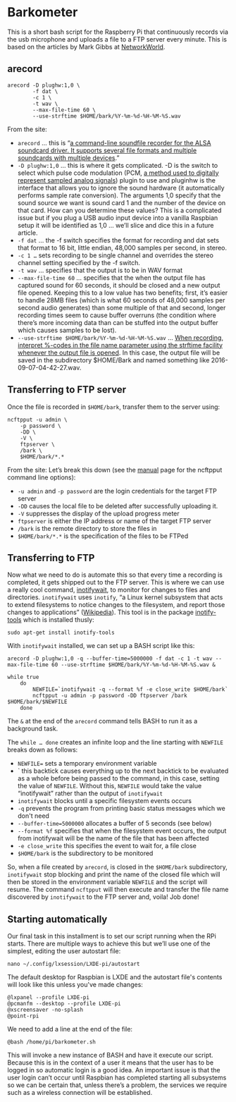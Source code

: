 # Barkometer

This is a short bash script for the Raspberry Pi that continuously records via the usb microphone and uploads a file to a FTP server every minute. This is based on the articles by Mark Gibbs at [NetworkWorld](https://www.networkworld.com/article/3112878/internet-of-things/building-a-raspberry-pi-powered-barkometer-part-1.html).

## arecord
```
arecord -D plughw:1,0 \
        -f dat \
        -c 1 \
        -t wav \ 
        --max-file-time 60 \
        --use-strftime $HOME/bark/%Y-%m-%d-%H-%M-%S.wav
```

From the site:
* `arecord` … this is “[a command-line soundfile recorder for the ALSA soundcard driver. It supports several file formats and multiple soundcards with multiple devices](http://linux.die.net/man/1/arecord).” 
* `-D plughw:1,0` … this is where it gets complicated. -D is the switch to select which pulse code modulation (PCM, [a method used to digitally represent sampled analog signals](https://en.wikipedia.org/wiki/Pulse-code_modulation)) plugin to use and pluginhw is the interface that allows you to ignore the sound hardware (it automatically performs sample rate conversion). The arguments 1,0 specify that the sound source we want is  sound card 1 and the number of the device on that card. How can you determine these values? This is a complicated issue but if you plug a USB audio input device into a vanilla Raspbian setup it will be identified as 1,0 … we’ll slice and dice this in a future article.
* `-f dat` … the -f switch specifies the format for recording and dat sets that format to 16 bit, little endian, 48,000 samples per second, in stereo.
* `-c 1 …` sets recording to be single channel and overrides the stereo channel setting specified by the -f switch.
* `-t wav` … specifies that the output is to be in WAV format
* `--max-file-time 60` … specifies that the when the output file has captured sound for 60 seconds, it should be closed and a new output file opened. Keeping this to a low value has two benefits; first, it’s easier to handle 28MB files (which is what 60 seconds of 48,000 samples per second audio generates) than some multiple of that and second, longer recording times seem to cause buffer overruns (the condition where there’s more incoming data than can be stuffed into the output buffer which causes samples to be lost).
* `--use-strftime $HOME/bark/%Y-%m-%d-%H-%M-%S.wav` … [When recording, interpret %-codes in the file name parameter using the strftime facility whenever the output file is opened](http://linux.die.net/man/1/arecord). In this case, the output file will be saved in the subdirectory $HOME/Bark and named something like 2016-09-07-04-42-27.wav.

## Transferring to FTP server

Once the file is recorded in `$HOME/bark`, transfer them to the server using:
```
ncftpput -u admin \
    -p password \
    -DD \
    -V \
    ftpserver \
    /bark \
    $HOME/bark/*.*
```

From the site:
Let’s break this down (see the [manual](http://www.ncftp.com/ncftp/doc/ncftpput.html) page for the ncftpput command line options):

* `-u admin` and `-p password` are the login credentials for the target FTP server
* `-DD` causes the local file to be deleted after successfully uploading it.
* `-V` suppresses the display of the upload progress meter
* `ftpserver` is either the IP address or name of the target FTP server
* `/bark` is the remote directory to store the files in
* `$HOME/bark/*.*` is the specification of the files to be FTPed

## Transferring to FTP

Now what we need to do is automate this so that every time a recording is completed, it gets shipped out to the FTP server. This is where we can use a really cool command, [inotifywait](https://linux.die.net/man/1/inotifywait), to monitor for changes to files and directories. `inotifywait` uses `inotify`, “a Linux kernel subsystem that acts to extend filesystems to notice changes to the filesystem, and report those changes to applications” ([Wikipedia](https://en.wikipedia.org/wiki/Inotify)). This tool is in the package [inotify-tools](https://github.com/rvoicilas/inotify-tools/wiki) which is installed thusly:

`sudo apt-get install inotify-tools`

With `inotifywait` installed, we can set up a BASH script like this:
```
arecord -D plughw:1,0 -q --buffer-time=5000000 -f dat -c 1 -t wav --max-file-time 60 --use-strftime $HOME/bark/%Y-%m-%d-%H-%M-%S.wav &

while true 
    do
        NEWFILE=`inotifywait -q --format %f -e close_write $HOME/bark` 
        ncftpput -u admin -p password -DD ftpserver /bark $HOME/bark/$NEWFILE 
    done
```

The `&` at the end of the `arecord` command tells BASH to run it as a background task.

The `while … done` creates an infinite loop and the line starting with `NEWFILE` breaks down as follows:

* `NEWFILE=` sets a temporary environment variable
* \` this backtick causes everything up to the next backtick to be evaluated as a whole before being passed to the command, in this case, setting the value of `NEWFILE`. Without this, `NEWFILE` would take the value “inotifywait” rather than the output of `inotifywait`
* `inotifywait` blocks until a specific filesystem events occurs
* `-q` prevents the program from printing basic status messages which we don't need
* `--buffer-time=5000000` allocates a buffer of 5 seconds (see below)
* `--format %f` specifies that when the filesystem event occurs, the output from inotifywait will be the name of the file that has been affected
* `-e close_write` this specifies the event to wait for, a file close
* `$HOME/bark` is the subdirectory to be monitored 

So, when a file created by `arecord`, is closed in the `$HOME/bark` subdirectory, `inotifywait` stop blocking and print the name of the closed file which will then be stored in the environment variable `NEWFILE` and the script will resume. The command `ncftpput` will then execute and transfer the file name discovered by `inotifywait` to the FTP server and, voila! Job done!

## Starting automatically

Our final task in this installment is to set our script running when the RPi starts. There are multiple ways to achieve this but we’ll use one of the simplest, editing the user autostart file:

`nano ~/.config/lxsession/LXDE-pi/autostart`

The default desktop for Raspbian is LXDE and  the autostart file's contents will look like this unless you've made changes:
```
@lxpanel --profile LXDE-pi
@pcmanfm --desktop --profile LXDE-pi
@xscreensaver -no-splash
@point-rpi 
```
We need to add a line at the end of the file: 

`@bash /home/pi/barkometer.sh`

This will invoke a new instance of BASH and have it execute our script. Because this is in the context of a user it means that the user has to be logged in so automatic login is a good idea. An important issue is that the user login can’t occur until Raspbian has completed starting all subsystems so we can be certain that, unless there’s a problem, the services we require such as a wireless connection will be established.